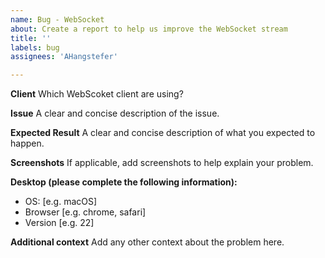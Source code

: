 ```yaml
---
name: Bug - WebSocket
about: Create a report to help us improve the WebSocket stream
title: ''
labels: bug
assignees: 'AHangstefer'

---
```


**Client**
Which WebScoket client are using?

**Issue**
A clear and concise description of the issue.

**Expected Result**
A clear and concise description of what you expected to happen.

**Screenshots**
If applicable, add screenshots to help explain your problem.

**Desktop (please complete the following information):**
 - OS: [e.g. macOS]
 - Browser [e.g. chrome, safari]
 - Version [e.g. 22]

**Additional context**
Add any other context about the problem here.
